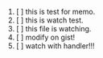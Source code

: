 1. [ ] this is test for memo.
1. [ ] this is watch test.
1. [ ] this file is watching.
1. [ ] modify on gist!
1. [ ] watch with handler!!!